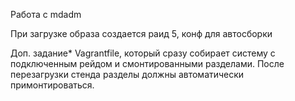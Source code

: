 Работа с mdadm

При загрузке образа создается раид 5, конф для автосборки

Доп. задание*
Vagrantfile, который сразу собирает систему с подключенным рейдом и смонтированными разделами. После перезагрузки стенда разделы должны автоматически примонтироваться.
